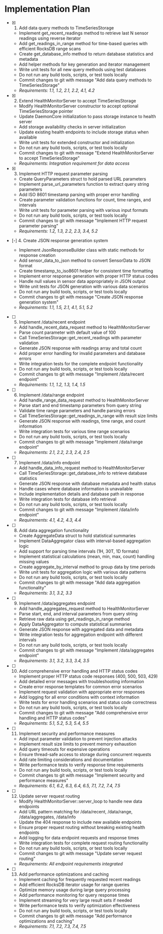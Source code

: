 # Implementation Plan

- [x] 1. Add data query methods to TimeSeriesStorage



  - Implement get_recent_readings method to retrieve last N sensor readings using reverse iterator
  - Add get_readings_in_range method for time-based queries with efficient RocksDB range scans
  - Create get_database_info method to return database statistics and metadata
  - Add helper methods for key generation and iterator management
  - Write unit tests for all new query methods using test databases
  - Do not run any build tools, scripts, or test tools locally
  - Commit changes to git with message "Add data query methods to TimeSeriesStorage"
  - _Requirements: 1.1, 1.2, 2.1, 2.2, 4.1, 4.2_

- [x] 2. Extend HealthMonitorServer to accept TimeSeriesStorage



  - Modify HealthMonitorServer constructor to accept optional TimeSeriesStorage pointer
  - Update DaemonCore initialization to pass storage instance to health server
  - Add storage availability checks in server initialization
  - Update existing health endpoints to include storage status when available
  - Write unit tests for extended constructor and initialization
  - Do not run any build tools, scripts, or test tools locally
  - Commit changes to git with message "Extend HealthMonitorServer to accept TimeSeriesStorage"
  - _Requirements: Integration requirement for data access_

- [x] 3. Implement HTTP request parameter parsing



  - Create QueryParameters struct to hold parsed URL parameters
  - Implement parse_url_parameters function to extract query string parameters
  - Add ISO 8601 timestamp parsing with proper error handling
  - Create parameter validation functions for count, time ranges, and intervals
  - Write unit tests for parameter parsing with various input formats
  - Do not run any build tools, scripts, or test tools locally
  - Commit changes to git with message "Implement HTTP request parameter parsing"
  - _Requirements: 1.2, 1.3, 2.2, 2.3, 3.4, 5.2_

- [-] 4. Create JSON response generation system

  - Implement JsonResponseBuilder class with static methods for response creation
  - Add sensor_data_to_json method to convert SensorData to JSON format
  - Create timestamp_to_iso8601 helper for consistent time formatting
  - Implement error response generation with proper HTTP status codes
  - Handle null values in sensor data appropriately in JSON output
  - Write unit tests for JSON generation with various data scenarios
  - Do not run any build tools, scripts, or test tools locally
  - Commit changes to git with message "Create JSON response generation system"
  - _Requirements: 1.1, 1.5, 2.1, 4.1, 5.1, 5.2_

- [ ] 5. Implement /data/recent endpoint
  - Add handle_recent_data_request method to HealthMonitorServer
  - Parse count parameter with default value of 100
  - Call TimeSeriesStorage::get_recent_readings with parameter validation
  - Generate JSON response with readings array and total count
  - Add proper error handling for invalid parameters and database errors
  - Write integration tests for the complete endpoint functionality
  - Do not run any build tools, scripts, or test tools locally
  - Commit changes to git with message "Implement /data/recent endpoint"
  - _Requirements: 1.1, 1.2, 1.3, 1.4, 1.5_

- [ ] 6. Implement /data/range endpoint
  - Add handle_range_data_request method to HealthMonitorServer
  - Parse start and end timestamp parameters from query string
  - Validate time range parameters and handle parsing errors
  - Call TimeSeriesStorage::get_readings_in_range with result size limits
  - Generate JSON response with readings, time range, and count information
  - Write integration tests for various time range scenarios
  - Do not run any build tools, scripts, or test tools locally
  - Commit changes to git with message "Implement /data/range endpoint"
  - _Requirements: 2.1, 2.2, 2.3, 2.4, 2.5_

- [ ] 7. Implement /data/info endpoint
  - Add handle_data_info_request method to HealthMonitorServer
  - Call TimeSeriesStorage::get_database_info to retrieve database statistics
  - Generate JSON response with database metadata and health status
  - Handle cases where database information is unavailable
  - Include implementation details and database path in response
  - Write integration tests for database info retrieval
  - Do not run any build tools, scripts, or test tools locally
  - Commit changes to git with message "Implement /data/info endpoint"
  - _Requirements: 4.1, 4.2, 4.3, 4.4_

- [ ] 8. Add data aggregation functionality
  - Create AggregateData struct to hold statistical summaries
  - Implement DataAggregator class with interval-based aggregation logic
  - Add support for parsing time intervals (1H, 30T, 1D formats)
  - Implement statistical calculations (mean, min, max, count) handling missing values
  - Create aggregate_by_interval method to group data by time periods
  - Write unit tests for aggregation logic with various data patterns
  - Do not run any build tools, scripts, or test tools locally
  - Commit changes to git with message "Add data aggregation functionality"
  - _Requirements: 3.1, 3.2, 3.3_

- [ ] 9. Implement /data/aggregates endpoint
  - Add handle_aggregates_request method to HealthMonitorServer
  - Parse start, end, and interval parameters from query string
  - Retrieve raw data using get_readings_in_range method
  - Apply DataAggregator to compute statistical summaries
  - Generate JSON response with aggregated data and metadata
  - Write integration tests for aggregation endpoint with different intervals
  - Do not run any build tools, scripts, or test tools locally
  - Commit changes to git with message "Implement /data/aggregates endpoint"
  - _Requirements: 3.1, 3.2, 3.3, 3.4, 3.5_

- [ ] 10. Add comprehensive error handling and HTTP status codes
  - Implement proper HTTP status code responses (400, 500, 503, 429)
  - Add detailed error messages with troubleshooting information
  - Create error response templates for common error scenarios
  - Implement request validation with appropriate error responses
  - Add logging for all error conditions with context information
  - Write tests for error handling scenarios and status code correctness
  - Do not run any build tools, scripts, or test tools locally
  - Commit changes to git with message "Add comprehensive error handling and HTTP status codes"
  - _Requirements: 5.1, 5.2, 5.3, 5.4, 5.5_

- [ ] 11. Implement security and performance measures
  - Add input parameter validation to prevent injection attacks
  - Implement result size limits to prevent memory exhaustion
  - Add query timeouts for expensive operations
  - Ensure thread-safe access to storage during concurrent requests
  - Add rate limiting considerations and documentation
  - Write performance tests to verify response time requirements
  - Do not run any build tools, scripts, or test tools locally
  - Commit changes to git with message "Implement security and performance measures"
  - _Requirements: 6.1, 6.2, 6.3, 6.4, 6.5, 7.1, 7.2, 7.4, 7.5_

- [ ] 12. Update server request routing
  - Modify HealthMonitorServer::server_loop to handle new data endpoints
  - Add URL pattern matching for /data/recent, /data/range, /data/aggregates, /data/info
  - Update the 404 response to include new available endpoints
  - Ensure proper request routing without breaking existing health endpoints
  - Add logging for data endpoint requests and response times
  - Write integration tests for complete request routing functionality
  - Do not run any build tools, scripts, or test tools locally
  - Commit changes to git with message "Update server request routing"
  - _Requirements: All endpoint requirements integrated_

- [ ] 13. Add performance optimizations and caching
  - Implement caching for frequently requested recent readings
  - Add efficient RocksDB iterator usage for range queries
  - Optimize memory usage during large query processing
  - Add performance monitoring for query response times
  - Implement streaming for very large result sets if needed
  - Write performance tests to verify optimization effectiveness
  - Do not run any build tools, scripts, or test tools locally
  - Commit changes to git with message "Add performance optimizations and caching"
  - _Requirements: 7.1, 7.2, 7.3, 7.4, 7.5_